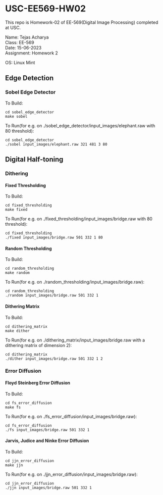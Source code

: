 # USC-EE569-HW02
This repo is Homework-02 of EE-569(Digital Image Processing) completed at USC.  

Name: Tejas Acharya  
Class: EE-569  
Date: 15-06-2023  
Assignment: Homework 2  
    
OS: Linux Mint  

## Edge Detection  

### Sobel Edge Detector  
To Build:  
```
cd sobel_edge_detector
make sobel
```  

To Run(for e.g. on ./sobel_edge_detector/input_images/elephant.raw with 80 threshold):  
```
cd sobel_edge_detector
./sobel input_images/elephant.raw 321 481 3 80
```

## Digital Half-toning  
### Dithering  
#### Fixed Thresholding
To Build:  
```
cd fixed_thresholding
make fixed  
```  

To Run(for e.g. on ./fixed_thresholding/input_images/bridge.raw with 80 threshold):  
```
cd fixed_thresholding
./fixed input_images/bridge.raw 501 332 1 80  
```  

#### Random Thresholding
To Build:  
```
cd random_thresholding
make random  
```  

To Run(for e.g. on ./random_thresholding/input_images/bridge.raw):  
```
cd random_thresholding
./random input_images/bridge.raw 501 332 1  
```

#### Dithering Matrix
To Build:  
```
cd dithering_matrix  
make dither  
```  

To Run(for e.g. on ./dithering_matrix/input_images/bridge.raw with a dithering matrix of dimension 2):  
```
cd dithering_matrix
./dither input_images/bridge.raw 501 332 1 2  
```  

### Error Diffusion
#### Floyd Steinberg Error Diffusion
To Build:  
```
cd fs_error_diffusion  
make fs  
```  

To Run(for e.g. on ./fs_error_diffusion/input_images/bridge.raw):  
```
cd fs_error_diffusion
./fs input_images/bridge.raw 501 332 1  
```

#### Jarvis, Judice and Ninke Error Diffusion
To Build:  
```
cd jjn_error_diffusion  
make jjn  
```  

To Run(for e.g. on ./jjn_error_diffusion/input_images/bridge.raw):  
```
cd jjn_error_diffusion
./jjn input_images/bridge.raw 501 332 1  
```